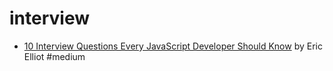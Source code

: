 # interview

+ [10 Interview Questions Every JavaScript Developer Should Know](https://medium.com/javascript-scene/10-interview-questions-every-javascript-developer-should-know-6fa6bdf5ad95) by Eric Elliot #medium